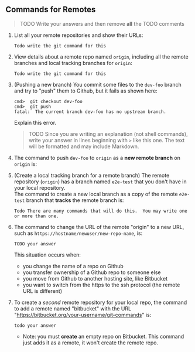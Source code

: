 ## Commands for Remotes

> TODO Write your answers and then remove **all** the TODO comments

1. List all your remote repositories and show their URLs:
   ```
   Todo write the git command for this
   ```

2. View details about a remote repo named `origin`, including all the remote branches and local tracking branches for `origin`:
   ```
   Todo write the git command for this
   ```

3. (Pushing a new branch) You commit some files to the `dev-foo` branch and try to "push" them to Github, but it fails as shown here:

   ```
   cmd>  git checkout dev-foo
   cmd>  git push
   fatal:  The current branch dev-foo has no upstream branch. 
   ```
   Explain this error.
   > TODO Since you are writing an explanation (not shell commands), write your answer in lines beginning with `>` like this one. The text will be formatted and may include Markdown.


4. The command to push `dev-foo` to `origin` as a **new remote branch** on `origin` is:


5. (Create a local tracking branch for a remote branch) The remote repository (`origin`) has a branch named `e2e-test` that you don't have in your local repository.   
   The command to create a new local branch as a copy of the remote `e2e-test` branch that **tracks** the remote branch is:
   ```
   Todo There are many commands that will do this.  You may write one or more than one.
   ```

6. The command to change the URL of the remote "origin" to a new URL, such as `https://hostname/newuser/new-repo-name`, is:
   ```
   TODO your answer
   ```
   This situation occurs when:
   - you change the name of a repo on Github
   - you transfer ownership of a Github repo to someone else
   - you move from Github to another hosting site, like Bitbucket
   - you want to switch from the https to the ssh protocol (the remote URL is different)    

8. To create a *second* remote repository for your local repo, the command to add a remote named "bitbucket" with the URL "https://bitbucket.org/your-username/git-commands" is:
   ```
   todo your answer
   ```
   - Note: you must **create** an empty repo on Bitbucket. This command just adds it as a remote, it won't create the remote repo.

